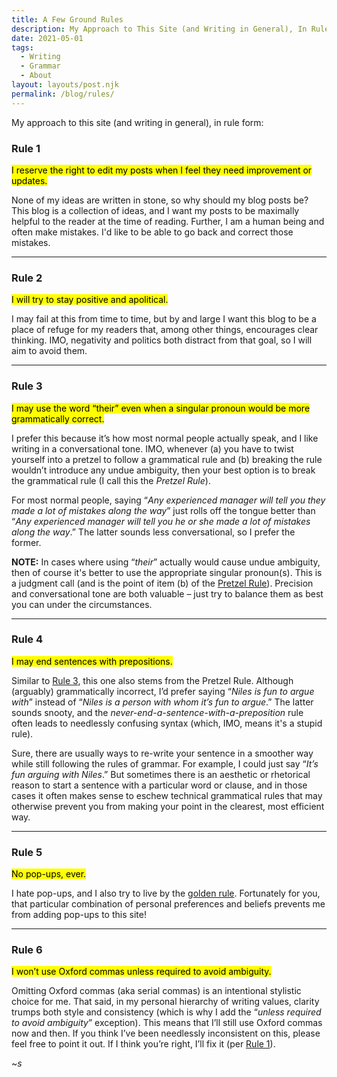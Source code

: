 ```yaml
---
title: A Few Ground Rules
description: My Approach to This Site (and Writing in General), In Rule Form
date: 2021-05-01
tags:
  - Writing
  - Grammar
  - About
layout: layouts/post.njk
permalink: /blog/rules/
---
```


My approach to this site (and writing in general), in rule form:

### Rule 1

<p class="inline-p"><mark class="inline-mark">I reserve the right to edit my posts when I feel they need improvement or updates.</mark></p>

None of my ideas are written in stone, so why should my blog posts be? This blog is a collection of ideas, and I want my posts to be maximally helpful to the reader at the time of reading. Further, I am a human being and often make mistakes. I'd like to be able to go back and correct those mistakes.

---

### Rule 2

<p class="inline-p"><mark class="inline-mark">I will try to stay positive and apolitical.</mark></p>

I may fail at this from time to time, but by and large I want this blog to be a place of refuge for my readers that, among other things, encourages clear thinking. IMO, negativity and politics both distract from that goal, so I will aim to avoid them.

---

### Rule 3

<p class="inline-p"><mark class="inline-mark">I may use the word “their” even when a singular pronoun would be more grammatically correct.</mark></p>

I prefer this because it’s how most normal people actually speak, and I like writing in a conversational tone. <span id="pretzel-rule">IMO, whenever (a) you have to twist yourself into a pretzel to follow a grammatical rule and (b) breaking the rule wouldn’t introduce any undue ambiguity, then your best option is to break the grammatical rule (I call this the _Pretzel Rule_)</span>.

For most normal people, saying “_Any experienced manager will tell you they made a lot of mistakes along the way_” just rolls off the tongue better than “_Any experienced manager will tell you he or she made a lot of mistakes along the way_.” The latter sounds less conversational, so I prefer the former.

**NOTE:** In cases where using “_their_” actually would cause undue ambiguity, then of course it's better to use the appropriate singular pronoun(s). This is a judgment call (and is the point of item (b) of the [Pretzel Rule](#pretzel-rule)). Precision and conversational tone are both valuable – just try to balance them as best you can under the circumstances.

---

### Rule 4

<p class="inline-p"><mark class="inline-mark">I may end sentences with prepositions.</mark></p>

Similar to [Rule 3](#rule-3), this one also stems from the Pretzel Rule. Although (arguably) grammatically incorrect, I’d prefer saying “_Niles is fun to argue with_” instead of “_Niles is a person with whom it’s fun to argue_.” The latter sounds snooty, and the _never-end-a-sentence-with-a-preposition_ rule often leads to needlessly confusing syntax (which, IMO, means it's a stupid rule).

Sure, there are usually ways to re-write your sentence in a smoother way while still following the rules of grammar. For example, I could just say “_It’s fun arguing with Niles_.” But sometimes there is an aesthetic or rhetorical reason to start a sentence with a particular word or clause, and in those cases it often makes sense to eschew technical grammatical rules that may otherwise prevent you from making your point in the clearest, most efficient way.

---

### Rule 5

<p class="inline-p"><mark class="inline-mark">No pop-ups, ever.</mark></p>

I hate pop-ups, and I also try to live by the <a href="https://en.wikipedia.org/wiki/Golden_Rule" target="_blank" rel="noreferrer">golden rule</a>. Fortunately for you, that particular combination of personal preferences and beliefs prevents me from adding pop-ups to this site!

---

### Rule 6

<p class="inline-p"><mark class="inline-mark">I won’t use Oxford commas unless required to avoid ambiguity.</mark></p>

Omitting Oxford commas (aka serial commas) is an intentional stylistic choice for me. That said, in my personal hierarchy of writing values, clarity trumps both style and consistency (which is why I add the “_unless required to avoid ambiguity_” exception). This means that I’ll still use Oxford commas now and then. If you think I’ve been needlessly inconsistent on this, please feel free to point it out. If I think you’re right, I’ll fix it (per [Rule 1](#rule-1)).

~_s_
